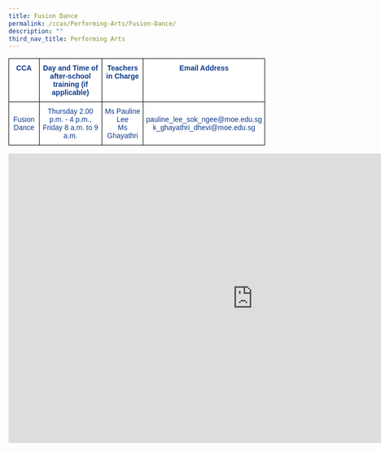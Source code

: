 ```yaml
---
title: Fusion Dance
permalink: /ccas/Performing-Arts/Fusion-Dance/
description: ""
third_nav_title: Performing Arts
---
```

<style type="text/css">
.tg  {border-collapse:collapse;border-spacing:0;}
.tg td{border-color:black;border-style:solid;border-width:1px;font-family:Arial, sans-serif;font-size:14px;
  overflow:hidden;padding:10px 5px;word-break:normal;}
.tg th{border-color:black;border-style:solid;border-width:1px;font-family:Arial, sans-serif;font-size:14px;
  font-weight:normal;overflow:hidden;padding:10px 5px;word-break:normal;}
.tg .tg-m9di{background-color:#FFF;color:#0C3989;text-align:center;vertical-align:middle}
.tg .tg-pg9x{background-color:#FFF;color:#0C3989;font-weight:bold;text-align:center;vertical-align:top}
.tg .tg-u2s6{background-color:#FFF;color:#0C3989;text-align:center;vertical-align:top}
</style>
<table class="tg">
<thead>
  <tr>
    <th class="tg-pg9x">CCA</th>
    <th class="tg-pg9x">Day and Time of after-school training (if applicable)</th>
    <th class="tg-pg9x">Teachers in Charge</th>
    <th class="tg-pg9x">Email Address</th>
  </tr>
</thead>
<tbody>
  <tr>
    <td class="tg-m9di">Fusion Dance</td>
    <td class="tg-m9di">Thursday 2.00 p.m. - 4 p.m.,<br>Friday 8 a.m. to 9 a.m.</td>
    <td class="tg-u2s6"><span style="font-weight:400;color:#0C3989">Ms Pauline Lee</span><br><span style="font-weight:400;color:#0C3989">Ms Ghayathri</span></td>
    <td class="tg-m9di">pauline_lee_sok_ngee@moe.edu.sg<br>k_ghayathri_dhevi@moe.edu.sg</td>
  </tr>
</tbody>
</table>


<iframe allowfullscreen="true" height="569" width="960" frameborder="0" src="https://docs.google.com/presentation/d/e/2PACX-1vQXmYdonljOaOLzFR2_0GO3lWqQGZkMtPa1_9BfXaQfrEqRkFQf0Xl3Oe-tCFrMVczsC1qAedc932pU/embed?start=false&amp;loop=false&amp;delayms=3000"></iframe>
